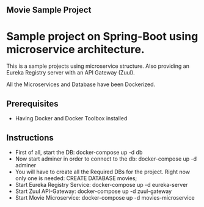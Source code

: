 ## Movie Sample Project

# Sample project on Spring-Boot using microservice architecture.

This is a sample projects using microservice structure. Also providing an Eureka Registry server with an API Gateway (Zuul). 

All the Microservices and Database have been Dockerized.

## Prerequisites

- Having Docker and Docker Toolbox installed

## Instructions

- First of all, start the DB: docker-compose up -d db
- Now start adminer in order to connect to the db: docker-compose up -d adminer
- You will have to create all the Required DBs for the project. Right now only one is needed: CREATE DATABASE movies;
- Start Eureka Registry Service: docker-compose up -d eureka-server
- Start Zuul API-Gateway: docker-compose up -d zuul-gateway
- Start Movie Microservice: docker-compose up -d movies-microservice

